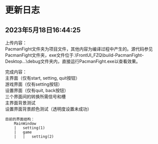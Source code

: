 # 更新日志
## 2023年5月18日16:44:25

上传内容：  
    PacmanFight文件夹为项目文件，其他内容为编译过程中产生的。源代码参见PacmanFight文件夹，exe文件位于.\FrontUI_FZQ\build-PacmanFight-Desktop...\debug文件夹内，直接运行PacmanFight.exe以查看效果。

完成内容：  
    主界面（仅有start, setting, quit按钮）  
    游戏界面（仅有setting按钮）  
    设置界面（仅有quit, back按钮）  
    三个界面间的转换所需信号和槽  
    主界面背景测试  
    设置界面背景颜色测试（透明度设置未成功）  
    
    目前的界面结构：  
        MainWindow
        |   setting(1)
        |   game
        |   |   setting(2)